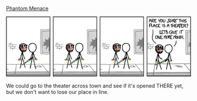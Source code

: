 [Phantom Menace](https://xkcd.com/991)

![Phantom Menace](./random_comic.png)

We could go to the theater across town and see if it's opened THERE yet, but we don't want to lose our place in line.

